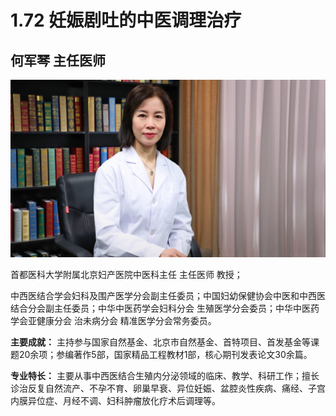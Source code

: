 # 1.72 妊娠剧吐的中医调理治疗

## 何军琴 主任医师

![1678427106171](image/c01_72/1678427106171.png)

首都医科大学附属北京妇产医院中医科主任 主任医师 教授；

中西医结合学会妇科及围产医学分会副主任委员；中国妇幼保健协会中医和中西医结合分会副主任委员；中华中医药学会妇科分会 生殖医学分会委员；中华中医药学会亚健康分会 治未病分会 精准医学分会常务委员。

**主要成就：** 主持参与国家自然基金、北京市自然基金、首特项目、首发基金等课题20余项；参编著作5部，国家精品工程教材1部，核心期刊发表论文30余篇。

**专业特长：** 主要从事中西医结合生殖内分泌领域的临床、教学、科研工作；擅长诊治反复自然流产、不孕不育、卵巢早衰、异位妊娠、盆腔炎性疾病、痛经、子宫内膜异位症、月经不调、妇科肿瘤放化疗术后调理等。

